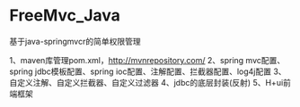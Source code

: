 # FreeMvc_Java
基于java-springmvcr的简单权限管理

1、maven库管理pom.xml，http://mvnrepository.com/
2、spring mvc配置、spring jdbc模板配置、spring ioc配置、注解配置、拦截器配置、log4j配置
3、自定义注解、自定义拦截器、自定义过滤器
4、jdbc的底层封装(反射)
5、H+ui前端框架


